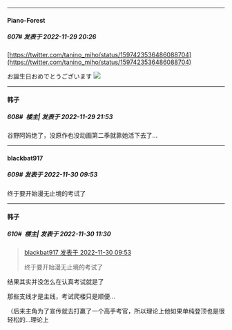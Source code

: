 

*****

####  Piano-Forest  
##### 607#       发表于 2022-11-29 20:26

[https://twitter.com/tanino_miho/status/1597423536486088704](https://twitter.com/tanino_miho/status/1597423536486088704)

お誕生日おめでとうございます
<img src="https://p.sda1.dev/8/19bf0effd06fe36f17415ed1954d9027/20221129_202543.jpg" referrerpolicy="no-referrer">



*****

####  韩子  
##### 608#         楼主| 发表于 2022-11-29 21:53

谷野阿妈绝了，没原作也没动画第二季就靠她活下去了…



*****

####  blackbat917  
##### 609#       发表于 2022-11-30 09:53

终于要开始漫无止境的考试了



*****

####  韩子  
##### 610#         楼主| 发表于 2022-11-30 11:30

<blockquote><a href="httphttps://bbs.saraba1st.com/2b/forum.php?mod=redirect&amp;goto=findpost&amp;pid=58687000&amp;ptid=1923311" target="_blank">blackbat917 发表于 2022-11-30 09:53</a>

终于要开始漫无止境的考试了</blockquote>
结果其实并没怎么在认真考试就是了

那些支线才是主线，考试爬楼只是顺便…

（后来主角为了宣传就去打赢了一个高手考官，所以理论上他如果单纯登顶也是很轻松的…理论上

